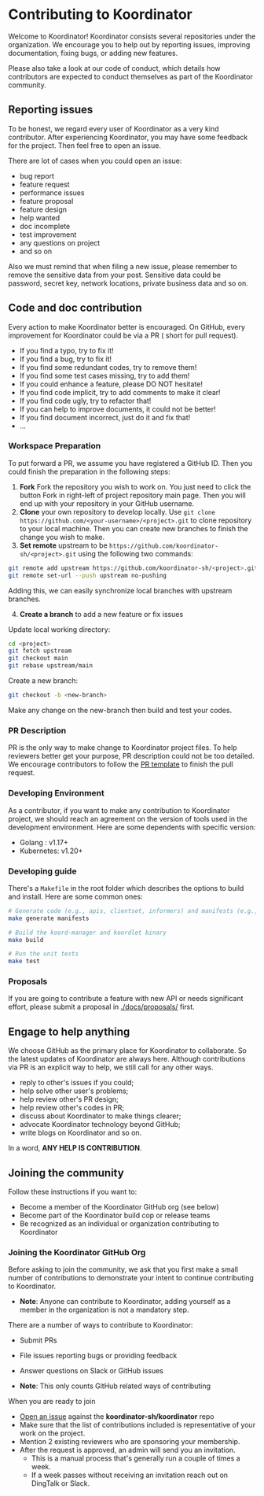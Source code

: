 # Contributing to Koordinator

Welcome to Koordinator! Koordinator consists several repositories under the organization. We encourage you to help out
by reporting issues, improving documentation, fixing bugs, or adding new features.

Please also take a look at our code of conduct, which details how contributors are expected to conduct themselves as
part of the Koordinator community.

## Reporting issues

To be honest, we regard every user of Koordinator as a very kind contributor. After experiencing Koordinator, you may
have some feedback for the project. Then feel free to open an issue.

There are lot of cases when you could open an issue:

- bug report
- feature request
- performance issues
- feature proposal
- feature design
- help wanted
- doc incomplete
- test improvement
- any questions on project
- and so on

Also we must remind that when filing a new issue, please remember to remove the sensitive data from your post. Sensitive
data could be password, secret key, network locations, private business data and so on.

## Code and doc contribution

Every action to make Koordinator better is encouraged. On GitHub, every improvement for Koordinator could be via a PR (
short for pull request).

- If you find a typo, try to fix it!
- If you find a bug, try to fix it!
- If you find some redundant codes, try to remove them!
- If you find some test cases missing, try to add them!
- If you could enhance a feature, please DO NOT hesitate!
- If you find code implicit, try to add comments to make it clear!
- If you find code ugly, try to refactor that!
- If you can help to improve documents, it could not be better!
- If you find document incorrect, just do it and fix that!
- ...

### Workspace Preparation

To put forward a PR, we assume you have registered a GitHub ID. Then you could finish the preparation in the following
steps:

1. **Fork** Fork the repository you wish to work on. You just need to click the button Fork in right-left of project
   repository main page. Then you will end up with your repository in your GitHub username.
2. **Clone** your own repository to develop locally. Use `git clone https://github.com/<your-username>/<project>.git` to
   clone repository to your local machine. Then you can create new branches to finish the change you wish to make.
3. **Set remote** upstream to be `https://github.com/koordinator-sh/<project>.git` using the following two commands:

```bash
git remote add upstream https://github.com/koordinator-sh/<project>.git
git remote set-url --push upstream no-pushing
```

Adding this, we can easily synchronize local branches with upstream branches.

4. **Create a branch** to add a new feature or fix issues

Update local working directory:

```bash
cd <project>
git fetch upstream
git checkout main
git rebase upstream/main
```

Create a new branch:

```bash
git checkout -b <new-branch>
```

Make any change on the new-branch then build and test your codes.

### PR Description

PR is the only way to make change to Koordinator project files. To help reviewers better get your purpose, PR
description could not be too detailed. We encourage contributors to follow
the [PR template](./.github/PULL_REQUEST_TEMPLATE.md) to finish the pull request.

### Developing Environment

As a contributor, if you want to make any contribution to Koordinator project, we should reach an agreement on the
version of tools used in the development environment. Here are some dependents with specific version:

- Golang : v1.17+
- Kubernetes: v1.20+

### Developing guide

There's a `Makefile` in the root folder which describes the options to build and install. Here are some common ones:

```bash
# Generate code (e.g., apis, clientset, informers) and manifests (e.g., CRD, RBAC YAML files)
make generate manifests

# Build the koord-manager and koordlet binary
make build

# Run the unit tests
make test
```

### Proposals

If you are going to contribute a feature with new API or needs significant effort, please submit a proposal
in [./docs/proposals/](./docs/proposals) first.

## Engage to help anything

We choose GitHub as the primary place for Koordinator to collaborate. So the latest updates of Koordinator are always
here. Although contributions via PR is an explicit way to help, we still call for any other ways.

- reply to other's issues if you could;
- help solve other user's problems;
- help review other's PR design;
- help review other's codes in PR;
- discuss about Koordinator to make things clearer;
- advocate Koordinator technology beyond GitHub;
- write blogs on Koordinator and so on.

In a word, **ANY HELP IS CONTRIBUTION**.

## Joining the community

Follow these instructions if you want to:

- Become a member of the Koordinator GitHub org (see below)
- Become part of the Koordinator build cop or release teams
- Be recognized as an individual or organization contributing to Koordinator

### Joining the Koordinator GitHub Org

Before asking to join the community, we ask that you first make a small number of contributions to demonstrate your
intent to continue contributing to Koordinator.

- **Note**: Anyone can contribute to Koordinator, adding yourself as a member in the organization is not a mandatory
  step.

There are a number of ways to contribute to Koordinator:

- Submit PRs
- File issues reporting bugs or providing feedback
- Answer questions on Slack or GitHub issues

- **Note**: This only counts GitHub related ways of contributing

When you are ready to join

- [Open an issue](https://github.com/koordinator-sh/koordinator/issues/new?assignees=&labels=area%2Fgithub-membership&template=membership.yml&title=REQUEST%3A+New+membership+for+<your-GH-handle>)
  against the **koordinator-sh/koordinator** repo
- Make sure that the list of contributions included is representative of your work on the project.
- Mention 2 existing reviewers who are sponsoring your membership.
- After the request is approved, an admin will send you an invitation.
    - This is a manual process that's generally run a couple of times a week.
    - If a week passes without receiving an invitation reach out on DingTalk or Slack.
